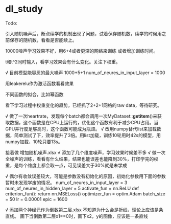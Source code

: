 # dl_study

Todo:

引入随机噪声后，断点续学的机制出现了问题，试着保存随机数，续学的时候用之前保存的随机数，看看是否能续上。

10000噪声学习效果不好，用6+4或者更深的网络来训练
或者增加训练时间。

t和t^2同时输入，看学习效果会有什么变化。关注下权重。

√ 目前模型能容忍的最大噪声 1000+5+1
num_of_neures_in_input_layer = 1000

用leakerelu作为激活函数看看效果

不同函数的拟合，比如幂函数

看下学习过程中权重变化的趋势，已经抓了2+2+1网络的raw data，等待研究。

√ 做了一次heartrate，发现每个batch都会调用一次MyDataset::__getitem__()来获取数据，这个函数是在CPU上运行的，优化这个函数有利于减少CPU占用。当GPU并行度足够高时，这个函数可能成为瓶颈。
√ 改用numpy替代list来加载数据，简单测试了下，效率提升了3倍。用list加载，训练10轮用时42s的模型，用numpy加载，10轮只要13s。

接着做 增加随机噪声.xlsx
    √ 添加了几个维度噪声，学习效果时候差不多
    √ 做一次全噪声的训练，看看有什么结果，结果也能误差也能降到30%，打印学完的权重，是每个维度上都会取一点，可见误差大于30%就是未学成

√ 偶尔有收敛误差较大，可能是参数没有初始化的原因，初始化参数用下面的参数暂时未发现学废的情况。
num_of_neures_in_input_layer = 3
num_of_neures_in_hidden_layer = 5
activate_fun = nn.ReLU
def criterion_fun():
    return nn.MSELoss()
optimizer_fun = optim.Adam
batch_size = 50
lr = 0.00001
epic = 1600

√ 添加两个神经元作为倒数第二层.xlsx
    不知道为什么会是折线，理论上应该是条直线。
    画下当倒数第二层x1==0时，画下x2，y的图像，应该是一条直线

